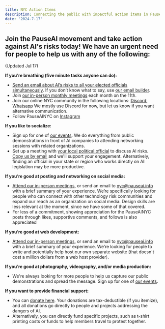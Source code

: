 ```yaml
---
title: NYC Action Items
description: Connecting the public with impactful action items in PauseAINYC
date: '2024-7-17'
---
```


## Join the PauseAI movement and take action against AI's risks today! We have an urgent need for people to help us with any of the following:

(Updated Jul 17)

**If you’re breathing (five minute tasks anyone can do):**
- [Send an email about AI’s risks to all your elected officials simultaneously](https://democracy.io/). If you don’t know what to say, use [our email builder](https://pauseai.info/email-builder).
- Join [our in-person monthly meetings](https://www.eventbrite.com/e/pauseai-monthly-action-meeting-tickets-914711244957) each month on the 11th.
- Join our online NYC community in the following locations: [Discord](https://discord.com/channels/1100491867675709580/1223374237016784928), [Whatsapp](https://chat.whatsapp.com/KAQMwz2nQeWIkTLxwKxHg1) We mostly use Discord for now, but let us know if you want alternative communication.
- Follow PauseAINYC on [Instagram](https://www.instagram.com/pauseainyc/)

**If you like to socialize:**
- Sign up for one of [our events](https://www.eventbrite.com/o/pause-ai-nyc-83065324363). We do everything from public demonstrations in front of AI companies to attending networking sessions with related organizations.
- Set up a meeting with [your local political official](https://www.usa.gov/elected-officials) to discuss AI risks. [Copy us by email](mailto:nyc@pauseai.info) and we'll support your engagement. Alternatively, finding an official in your state or region who works directly on AI legislation may be more productive.

**If you’re good at posting and networking on social media:**
- [Attend our in-person meetings](https://www.eventbrite.com/e/pauseai-monthly-action-meeting-tickets-914711244957), or send an email to [nyc@pauseai.info](mailto:nyc@pauseai.info) with a brief summary of your experience. We’re specifically looking for people who can connect with other technology risk communities and expand our reach as an organization on social media. Design skills are less relevant at the moment, since we have some of that covered.
- For less of a commitment, showing appreciation for the PauseAINYC posts through likes, supportive comments, and follows is also appreciated

**If you’re good at web development:**
- [Attend our in-person meetings](https://www.eventbrite.com/e/pauseai-monthly-action-meeting-tickets-914711244957), or send an email to [nyc@pauseai.info](mailto:nyc@pauseai.info) with a brief summary of your experience. We're looking for people to write and potentially help host our own separate website (that doesn't cost a million dollars from a web host provider).

**If you’re good at photography, videography, and/or media production:**
- We're always looking for more people to help us capture our public demonstrations and spread the message. Sign up for one of [our events](https://www.eventbrite.com/o/pause-ai-nyc-83065324363). 

**If you want to provide financial support:**
- You can [donate here](https://pauseai.info/donate). Your donations are tax-deductible (if you itemize), and all donations go directly to people and projects addressing the dangers of AI.
- Alternatively, you can directly fund specific projects, such as t-shirt printing costs or funds to help members travel to protest together.
